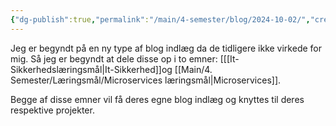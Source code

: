 ```yaml
---
{"dg-publish":true,"permalink":"/main/4-semester/blog/2024-10-02/","created":"2024-10-02T09:13:26.132+02:00"}
---
```


Jeg er begyndt på en ny type af blog indlæg da de tidligere ikke virkede for mig. Så jeg er begyndt at dele disse op i to emner: [[[It-Sikkerhedslæringsmål\|It-Sikkerhed]]og [[Main/4. Semester/Læringsmål/Microservices læringsmål\|Microservices]]. 

Begge af disse emner vil få deres egne blog indlæg og knyttes til deres respektive projekter. 
